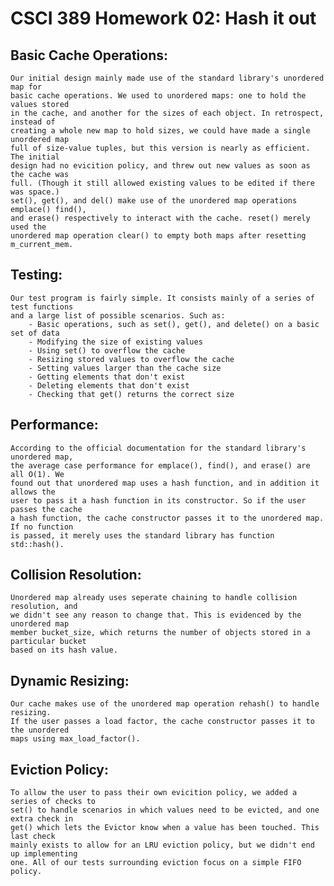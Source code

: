 # CSCI 389 Homework 02: Hash it out


## Basic Cache Operations:

	Our initial design mainly made use of the standard library's unordered map for
	basic cache operations. We used to unordered maps: one to hold the values stored
	in the cache, and another for the sizes of each object. In retrospect, instead of
	creating a whole new map to hold sizes, we could have made a single unordered map
	full of size-value tuples, but this version is nearly as efficient. The initial 
	design had no evicition policy, and threw out new values as soon as the cache was
	full. (Though it still allowed existing values to be edited if there was space.)
	set(), get(), and del() make use of the unordered map operations emplace() find(),
	and erase() respectively to interact with the cache. reset() merely used the
	unordered map operation clear() to empty both maps after resetting m_current_mem.


## Testing:

	Our test program is fairly simple. It consists mainly of a series of test functions
	and a large list of possible scenarios. Such as:
		- Basic operations, such as set(), get(), and delete() on a basic set of data
		- Modifying the size of existing values
		- Using set() to overflow the cache
		- Resizing stored values to overflow the cache
		- Setting values larger than the cache size
		- Getting elements that don't exist
		- Deleting elements that don't exist
		- Checking that get() returns the correct size


## Performance: 

	According to the official documentation for the standard library's unordered map,
	the average case performance for emplace(), find(), and erase() are all O(1). We
	found out that unordered map uses a hash function, and in addition it allows the
	user to pass it a hash function in its constructor. So if the user passes the cache
	a hash function, the cache constructor passes it to the unordered map. If no function
	is passed, it merely uses the standard library has function std::hash().

## Collision Resolution:

	Unordered map already uses seperate chaining to handle collision resolution, and
	we didn't see any reason to change that. This is evidenced by the unordered map
	member bucket_size, which returns the number of objects stored in a particular bucket
	based on its hash value.

## Dynamic Resizing:

	Our cache makes use of the unordered map operation rehash() to handle resizing.
	If the user passes a load factor, the cache constructor passes it to the unordered 
	maps using max_load_factor().

## Eviction Policy:
	
	To allow the user to pass their own evicition policy, we added a series of checks to
	set() to handle scenarios in which values need to be evicted, and one extra check in
	get() which lets the Evictor know when a value has been touched. This last check
	mainly exists to allow for an LRU eviction policy, but we didn't end up implementing
	one. All of our tests surrounding eviction focus on a simple FIFO policy.
